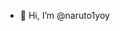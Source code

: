 - 👋 Hi, I’m @naruto1yoy

<!---
naruto1yoy/naruto1yoy is a ✨ special ✨ repository because its `README.md` (this file) appears on your GitHub profile.
You can click the Preview link to take a look at your changes.
--->

